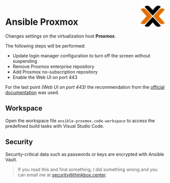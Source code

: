 <img align="right" width="15%" src="docs/proxmox.svg" alt="Proxmox logo"/>

# Ansible Proxmox

Changes settings on the virtualization host <b>Proxmox</b>.

The following steps will be performed:
- Update login manager configuration to turn off the screen without suspending
- Remove Proxmox enterprise repository
- Add Proxmox no-subscription repository
- Enable the Web UI on port 443

For the last point *(Web UI on port 443)* the recommendation from the [official documentation](https://pve.proxmox.com/wiki/Web_Interface_Via_Nginx_Proxy) was used.

## Workspace

Open the workspace file `ansible-proxmox.code-workspace` to access the predefined build tasks with Visual Studio Code.

## Security

Security-critical data such as passwords or keys are encrypted with Ansible Vault.

> If you read this and find something, I did something wrong and you can email me at [security@thinkbox.center](mailto:security@thinkbox.center).